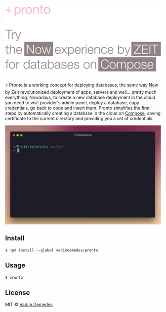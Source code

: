 <img src="media/header.jpg" width="889">
<br>
<br>

⚡ Pronto is a working concept for deploying databases, the same way [Now](https://zeit.co/now) by Zeit revolutionized deployment of apps, servers and well... pretty much everything. Nowadays, to create a new database deployment in the cloud you need to visit provider's admin panel, deploy a database, copy credentials, go back to code and insert them. Pronto simplifies the first steps by automatically creating a database in the cloud on [Compose](https://compose.io), saving certificate to the current directory and providing you a set of credentials.

<img src="media/demo.gif" width="828">


## Install

```
$ npm install --global vadimdemedes/pronto
```


## Usage

```
$ pronto
```


## License

MIT © [Vadim Demedes](https://github.com/vadimdemedes)
